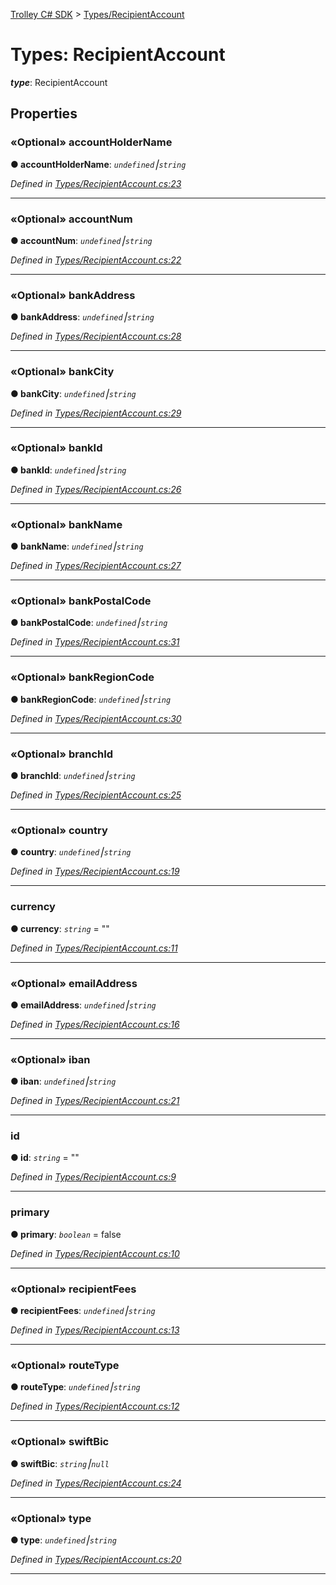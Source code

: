 [Trolley C# SDK](../README.md) > [Types/RecipientAccount](../types/recipientaccount.md)



# Types: RecipientAccount

*__type__*: RecipientAccount



## Properties
<a id="accountholdername"></a>

### «Optional» accountHolderName

**●  accountHolderName**:  *`undefined`⎮`string`* 

*Defined in [Types/RecipientAccount.cs:23](https://github.com/PaymentRails/paymentrails_dotnet/tree/master/paymentrails/Types/RecipientAccount.cs#L23)*





___

<a id="accountnum"></a>

### «Optional» accountNum

**●  accountNum**:  *`undefined`⎮`string`* 

*Defined in [Types/RecipientAccount.cs:22](https://github.com/PaymentRails/paymentrails_dotnet/tree/master/paymentrails/Types/RecipientAccount.cs#L22)*





___

<a id="bankaddress"></a>

### «Optional» bankAddress

**●  bankAddress**:  *`undefined`⎮`string`* 

*Defined in [Types/RecipientAccount.cs:28](https://github.com/PaymentRails/paymentrails_dotnet/tree/master/paymentrails/Types/RecipientAccount.cs#L28)*





___

<a id="bankcity"></a>

### «Optional» bankCity

**●  bankCity**:  *`undefined`⎮`string`* 

*Defined in [Types/RecipientAccount.cs:29](https://github.com/PaymentRails/paymentrails_dotnet/tree/master/paymentrails/Types/RecipientAccount.cs#L29)*





___

<a id="bankid"></a>

### «Optional» bankId

**●  bankId**:  *`undefined`⎮`string`* 

*Defined in [Types/RecipientAccount.cs:26](https://github.com/PaymentRails/paymentrails_dotnet/tree/master/paymentrails/Types/RecipientAccount.cs#L26)*





___

<a id="bankname"></a>

### «Optional» bankName

**●  bankName**:  *`undefined`⎮`string`* 

*Defined in [Types/RecipientAccount.cs:27](https://github.com/PaymentRails/paymentrails_dotnet/tree/master/paymentrails/Types/RecipientAccount.cs#L27)*





___

<a id="bankpostalcode"></a>

### «Optional» bankPostalCode

**●  bankPostalCode**:  *`undefined`⎮`string`* 

*Defined in [Types/RecipientAccount.cs:31](https://github.com/PaymentRails/paymentrails_dotnet/tree/master/paymentrails/Types/RecipientAccount.cs#L31)*





___

<a id="bankregioncode"></a>

### «Optional» bankRegionCode

**●  bankRegionCode**:  *`undefined`⎮`string`* 

*Defined in [Types/RecipientAccount.cs:30](https://github.com/PaymentRails/paymentrails_dotnet/tree/master/paymentrails/Types/RecipientAccount.cs#L30)*





___

<a id="branchid"></a>

### «Optional» branchId

**●  branchId**:  *`undefined`⎮`string`* 

*Defined in [Types/RecipientAccount.cs:25](https://github.com/PaymentRails/paymentrails_dotnet/tree/master/paymentrails/Types/RecipientAccount.cs#L25)*





___

<a id="country"></a>

### «Optional» country

**●  country**:  *`undefined`⎮`string`* 

*Defined in [Types/RecipientAccount.cs:19](https://github.com/PaymentRails/paymentrails_dotnet/tree/master/paymentrails/Types/RecipientAccount.cs#L19)*





___

<a id="currency"></a>

###  currency

**●  currency**:  *`string`*  = ""

*Defined in [Types/RecipientAccount.cs:11](https://github.com/PaymentRails/paymentrails_dotnet/tree/master/paymentrails/Types/RecipientAccount.cs#L11)*





___

<a id="emailaddress"></a>

### «Optional» emailAddress

**●  emailAddress**:  *`undefined`⎮`string`* 

*Defined in [Types/RecipientAccount.cs:16](https://github.com/PaymentRails/paymentrails_dotnet/tree/master/paymentrails/Types/RecipientAccount.cs#L16)*





___

<a id="iban"></a>

### «Optional» iban

**●  iban**:  *`undefined`⎮`string`* 

*Defined in [Types/RecipientAccount.cs:21](https://github.com/PaymentRails/paymentrails_dotnet/tree/master/paymentrails/Types/RecipientAccount.cs#L21)*





___

<a id="id"></a>

###  id

**●  id**:  *`string`*  = ""

*Defined in [Types/RecipientAccount.cs:9](https://github.com/PaymentRails/paymentrails_dotnet/tree/master/paymentrails/Types/RecipientAccount.cs#L9)*





___

<a id="primary"></a>

###  primary

**●  primary**:  *`boolean`*  = false

*Defined in [Types/RecipientAccount.cs:10](https://github.com/PaymentRails/paymentrails_dotnet/tree/master/paymentrails/Types/RecipientAccount.cs#L10)*





___

<a id="recipientfees"></a>

### «Optional» recipientFees

**●  recipientFees**:  *`undefined`⎮`string`* 

*Defined in [Types/RecipientAccount.cs:13](https://github.com/PaymentRails/paymentrails_dotnet/tree/master/paymentrails/Types/RecipientAccount.cs#L13)*





___

<a id="routetype"></a>

### «Optional» routeType

**●  routeType**:  *`undefined`⎮`string`* 

*Defined in [Types/RecipientAccount.cs:12](https://github.com/PaymentRails/paymentrails_dotnet/tree/master/paymentrails/Types/RecipientAccount.cs#L12)*





___

<a id="swiftbic"></a>

### «Optional» swiftBic

**●  swiftBic**:  *`string`⎮`null`* 

*Defined in [Types/RecipientAccount.cs:24](https://github.com/PaymentRails/paymentrails_dotnet/tree/master/paymentrails/Types/RecipientAccount.cs#L24)*





___

<a id="type"></a>

### «Optional» type

**●  type**:  *`undefined`⎮`string`* 

*Defined in [Types/RecipientAccount.cs:20](https://github.com/PaymentRails/paymentrails_dotnet/tree/master/paymentrails/Types/RecipientAccount.cs#L20)*





___


